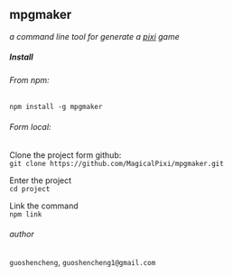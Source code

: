 ## mpgmaker
_a command line tool for generate a [pixi](http://www.pixijs.com/) game_

##### Install

###### From npm:

`npm install -g mpgmaker`

###### Form local:

Clone the project form github: </br>
`git clone
https://github.com/MagicalPixi/mpgmaker.git`

Enter the project</br>
`cd project`

Link the command</br>
`npm link`

###### author
`guoshencheng`,  `guoshencheng1@gmail.com`

